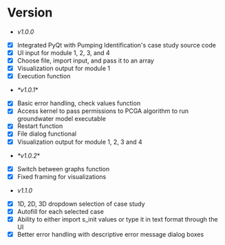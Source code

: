 # Version

* _*v1.0.0*_
- [x] Integrated PyQt with Pumping Identification's case study source code
- [x] UI input for module 1, 2, 3, and 4 
- [x] Choose file, import input, and pass it to an array
- [x] Visualization output for module 1
- [x] Execution function

* _*v1.0.1_*
- [x] Basic error handling, check values function
- [x] Access kernel to pass permissions to PCGA algorithm to run groundwater model executable
- [x] Restart function
- [x] File dialog functional
- [x] Visualization output for module 1, 2, 3 and 4

* _*v1.0.2_*
- [x] Switch between graphs function
- [x] Fixed framing for visualizations

* _*v1.1.0*_
- [x] 1D, 2D, 3D dropdown selection of case study
- [x] Autofill for each selected case
- [x] Ability to either import s_init values or type it in text format through the UI
- [x] Better error handling with descriptive error message dialog boxes
